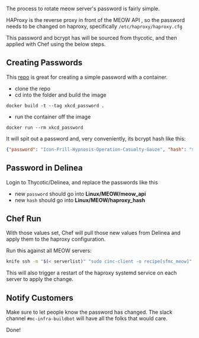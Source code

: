 The process to rotate meow server's password is fairly simple.

HAProxy is the reverse proxy in front of the MEOW API , so the password needs to be changed on haproxy, specifically `/etc/haproxy/haproxy.cfg`

This password and bcrypt has will be sourced from thycotic, and then applied with Chef using the below steps. 
## Creating Passwords

This [repo](https://github.com/jriddle-sf/generate-xkcd-password) is great for creating a simple password with a container.

- clone the repo
- cd into the folder and build the image
```
docker build -t --tag xkcd_password .
```
- run the container off the image
```
docker run --rm xkcd_password
```

It will spit out a password and, very conveniently, its bcrypt hash like this:

```json
{"password": "Icon-Frill-Hypnosis-Operation-Casualty-Gauze", "hash": "$6$lAC7rfAEWfvf4wnP$kk87l7fYViju2a12QXkoP4I8FIBqwroPXrT3c55QU/YyfYMIj5tYEJ1lRx2BiqqqOUlHroAmnoFS2GpjTKyk50"}
```

## Password in Delinea

Login to Thycotic/Delinea, and replace the passwords like this

- new `password` should go into **Linux/MEOW/meow_api**
- new `hash` should go into **Linux/MEOW/haproxy_hash**

## Chef Run

With those values set, Chef will pull those new values from Delinea and apply them to the haproxy configuration.

Run this against all MEOW servers:
```bash
knife ssh -m "$(< serverlist)" "sudo cinc-client -o recipe[sfmc_meow]"
```

This will also trigger a restart of the haproxy systemd service on each server to apply the change.

## Notify Customers

Make sure to let people know the password has changed. The slack channel `#mc-infra-buildbot` will have all the folks that would care.

Done!